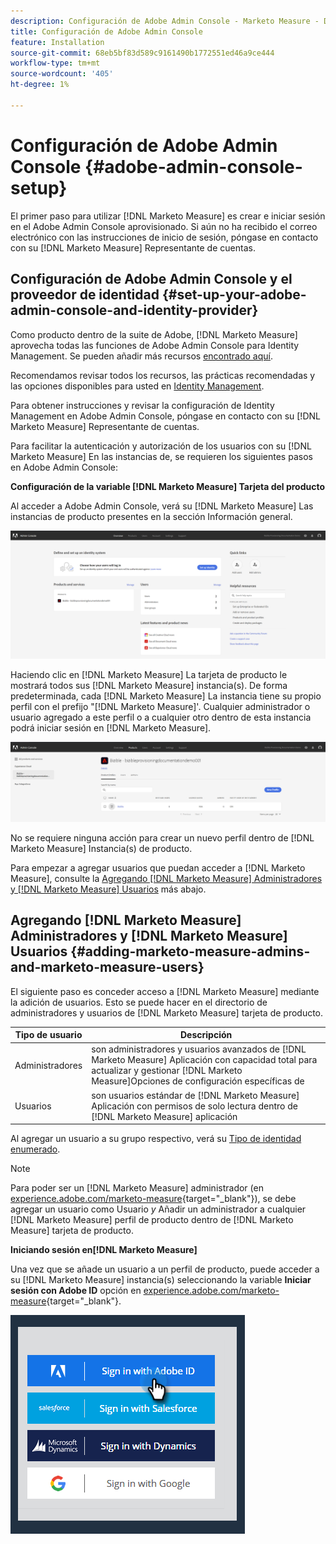```yaml
---
description: Configuración de Adobe Admin Console - Marketo Measure - Documentación del producto
title: Configuración de Adobe Admin Console
feature: Installation
source-git-commit: 68eb5bf83d589c9161490b1772551ed46a9ce444
workflow-type: tm+mt
source-wordcount: '405'
ht-degree: 1%

---
```


# Configuración de Adobe Admin Console {#adobe-admin-console-setup}

El primer paso para utilizar [!DNL Marketo Measure] es crear e iniciar sesión en el Adobe Admin Console aprovisionado. Si aún no ha recibido el correo electrónico con las instrucciones de inicio de sesión, póngase en contacto con su [!DNL Marketo Measure] Representante de cuentas.

## Configuración de Adobe Admin Console y el proveedor de identidad {#set-up-your-adobe-admin-console-and-identity-provider}

Como producto dentro de la suite de Adobe, [!DNL Marketo Measure] aprovecha todas las funciones de Adobe Admin Console para Identity Management. Se pueden añadir más recursos [encontrado aquí](https://helpx.adobe.com/es/enterprise/using/admin-console.html).

Recomendamos revisar todos los recursos, las prácticas recomendadas y las opciones disponibles para usted en [Identity Management](https://helpx.adobe.com/enterprise/using/set-up-identity.html).

Para obtener instrucciones y revisar la configuración de Identity Management en Adobe Admin Console, póngase en contacto con su [!DNL Marketo Measure] Representante de cuentas.

Para facilitar la autenticación y autorización de los usuarios con su [!DNL Marketo Measure] En las instancias de, se requieren los siguientes pasos en Adobe Admin Console:

**Configuración de la variable [!DNL Marketo Measure] Tarjeta del producto**

Al acceder a Adobe Admin Console, verá su [!DNL Marketo Measure] Las instancias de producto presentes en la sección Información general.

![](assets/adobe-admin-console-setup-1.png)

Haciendo clic en [!DNL Marketo Measure] La tarjeta de producto le mostrará todos sus [!DNL Marketo Measure] instancia(s). De forma predeterminada, cada [!DNL Marketo Measure] La instancia tiene su propio perfil con el prefijo &quot;[!DNL Marketo Measure]&#39;. Cualquier administrador o usuario agregado a este perfil o a cualquier otro dentro de esta instancia podrá iniciar sesión en [!DNL Marketo Measure].

![](assets/adobe-admin-console-setup-2.png)

No se requiere ninguna acción para crear un nuevo perfil dentro de [!DNL Marketo Measure] Instancia(s) de producto.

Para empezar a agregar usuarios que puedan acceder a [!DNL Marketo Measure], consulte la [Agregando [!DNL Marketo Measure] Administradores y [!DNL Marketo Measure] Usuarios](#adding-marketo-measure-admins-and-marketo-measure-users) más abajo.

## Agregando [!DNL Marketo Measure] Administradores y [!DNL Marketo Measure] Usuarios {#adding-marketo-measure-admins-and-marketo-measure-users}

El siguiente paso es conceder acceso a [!DNL Marketo Measure] mediante la adición de usuarios. Esto se puede hacer en el directorio de administradores y usuarios de [!DNL Marketo Measure] tarjeta de producto.

| Tipo de usuario | Descripción |
|---|---|
| Administradores | son administradores y usuarios avanzados de [!DNL Marketo Measure] Aplicación con capacidad total para actualizar y gestionar [!DNL Marketo Measure]Opciones de configuración específicas de |
| Usuarios | son usuarios estándar de [!DNL Marketo Measure] Aplicación con permisos de solo lectura dentro de [!DNL Marketo Measure] aplicación |

Al agregar un usuario a su grupo respectivo, verá su [Tipo de identidad enumerado](https://helpx.adobe.com/enterprise/admin-guide.html/enterprise/using/set-up-identity.ug.html).

>[!NOTE]
>
>Para poder ser un [!DNL Marketo Measure] administrador (en [experience.adobe.com/marketo-measure](https://experience.adobe.com/marketo-measure){target="_blank"}), se debe agregar un usuario como Usuario _y_ Añadir un administrador a cualquier [!DNL Marketo Measure] perfil de producto dentro de [!DNL Marketo Measure] tarjeta de producto.

**Iniciando sesión en[!DNL Marketo Measure]**

Una vez que se añade un usuario a un perfil de producto, puede acceder a su [!DNL Marketo Measure] instancia(s) seleccionando la variable **Iniciar sesión con Adobe ID** opción en [experience.adobe.com/marketo-measure](https://experience.adobe.com/marketo-measure){target="_blank"}.

![](assets/adobe-admin-console-setup-3.png)

